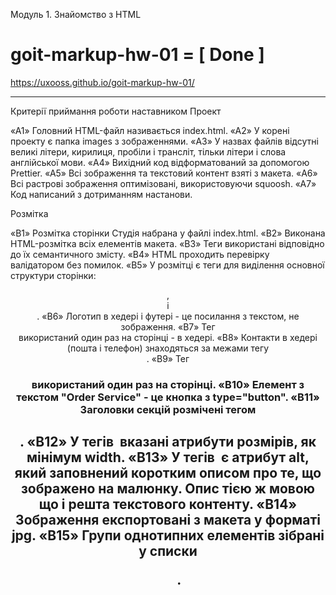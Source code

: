Модуль 1. Знайомство з HTML

# goit-markup-hw-01  = [ Done ]

https://uxooss.github.io/goit-markup-hw-01/

-----------------------------------------------

Критерії приймання роботи наставником
Проект

«A1» Головний HTML-файл називається index.html.
«A2» У корені проекту є папка images з зображеннями.
«A3» У назвах файлів відсутні великі літери, кирилиця, пробіли і трансліт, тільки літери і слова англійської мови.
«A4» Вихідний код відформатований за допомогою Prettier.
«A5» Всі зображення та текстовий контент взяті з макета.
«A6» Всі растрові зображення оптимізовані, використовуючи squoosh.
«A7» Код написаний з дотриманням настанови.

Розмітка

«B1» Розмітка сторінки Студія набрана у файлі index.html.
«B2» Виконана HTML-розмітка всіх елементів макета.
«B3» Теги використані відповідно до їх семантичного змісту.
«B4» HTML проходить перевірку валідатором без помилок.
«B5» У розмітці є теги для виділення основної структури сторінки: <header>, <main> і <footer>.
«B6» Логотип в хедері і футері - це посилання з текстом, не зображення.
«B7» Тег <nav> використаний один раз на сторінці - в хедері.
«B8» Контакти в хедері (пошта і телефон) знаходяться за межами тегу <nav>.
«B9» Тег <h1> використаний один раз на сторінці.
«B10» Елемент з текстом "Order Service" - це кнопка з type="button".
«B11» Заголовки секцій розмічені тегом <h2>.
«B12» У тегів <img> вказані атрибути розмірів, як мінімум width.
«B13» У тегів <img> є атрибут alt, який заповнений коротким описом про те, що зображено на малюнку. Опис тією ж мовою що і решта текстового контенту.
«B14» Зображення експортовані з макета у форматі jpg.
«B15» Групи однотипних елементів зібрані у списки <ul>.
